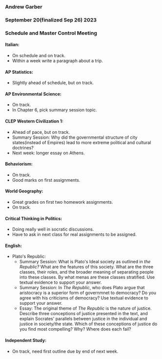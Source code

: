 ### Andrew Garber
### September 20(finalized Sep 26) 2023
### Schedule and Master Control Meeting

#### Italian:
 - On schedule and on track.
 - Within a week write a paragraph about a trip.

#### AP Statistics:
 - Slightly ahead of schedule, but on track.

#### AP Environmental Science:
 - On track.
 - In Chapter 6, pick summary session topic.

#### CLEP Western Civilization 1:
 - Ahead of pace, but on track.
 - Summary Session: Why did the governmental structure of city states(instead of Empires) lead to more extreme political and cultural doctrines?
 - Next week: longer essay on Athens.

#### Behaviorism:
 - On track.
 - Good marks on first assignments.

#### World Geography:
 - Great grades on first two homework assignments.
 - On track.

#### Critical Thinking in Politics:
 - Doing really well in socratic discussions.
 - Have to ask in next class for real assignments to be assigned.

#### English:
 - Plato's Republic: 
    - Summary Session: What is Plato's Ideal society as outlined in *the Republic?* What are the features of this society. What are the three classes, their roles, and the broader meaning of separating people into these classes. By what menas are these classes stratified. Use textual evidence to support your answer.
    - Summary Session: In *The Republic*, who does Plato argue that aristocracy is a superior form of governmnet to democracy? Do you agree with his criticisms of democracy? Use textual evidence to support your answer.
    - Essay: The original theme of *The Republic* is the nature of justice. Describe three conceptions of justice presented in the text, and explain Socrates' parallels between justice in the individual and justice in society/the state. Which of these conceptions of justice do you find most compelling? Why? Where does each fail?

#### Independent Study:
 - On track, need first outline due by end of next week.
